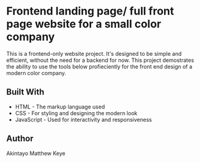 # Frontend landing page/ full front page website for a small color company

This is a frontend-only website project. It's designed to be simple and efficient, without the need for a backend for now.
This project demostrates the ability to use the tools below profieciently for the front end design of a modern color company.

## Built With

- HTML - The markup language used
- CSS - For styling and designing the modern look
- JavaScript - Used for interactivity and responsiveness

## Author

Akintayo Matthew Keye
